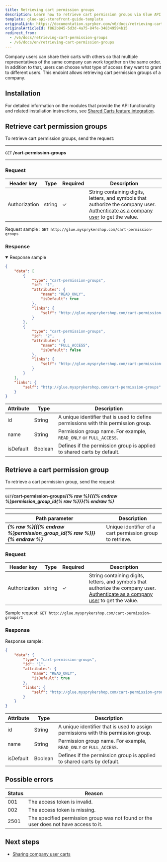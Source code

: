 ```yaml
---
title: Retrieving cart permission groups
description: Learn how to retrieve cart permission groups via Glue API.
template: glue-api-storefront-guide-template
originalLink: https://documentation.spryker.com/v6/docs/retrieving-cart-permission-groups
originalArticleId: f862b845-5d3d-4a75-84fe-348349594b15
redirect_from:
  - /v6/docs/retrieving-cart-permission-groups
  - /v6/docs/en/retrieving-cart-permission-groups
---
```


Company users can share their carts with others so that multiple representatives of the same company can work together on the same order. In addition to that, users can choose what type of access they want to grant to different users. This endoint allows retrieving cart permission groups of a company. 

## Installation
For detailed information on the modules that provide the API functionality and related installation instructions, see [Shared Carts feature integration](/docs/scos/dev/feature-integration-guides/{{page.version}}/shared-carts-feature-integration.html).

## Retrieve cart permission groups

To retrieve cart permission groups, send the request:

***
`GET` **/cart-permission-groups**
***

### Request

| Header key | Type | Required | Description |
| --- | --- | --- | --- |
| Authorization | string | ✓ | String containing digits, letters, and symbols that authorize the company user. [Authenticate as a company user](/docs/scos/dev/glue-api-guides/{{page.version}}/managing-b2b-account/authenticating-as-a-company-user.html#authenticate-as-a-company-user) to get the value.  |

Request sample : `GET http://glue.mysprykershop.com/cart-permission-groups`

### Response

<details open>
    <summary markdown='span'>Response sample</summary>

```json
{
    "data": [
        {
            "type": "cart-permission-groups",
            "id": "1",
            "attributes": {
                "name": "READ_ONLY",
                "isDefault": true
            },
            "links": {
                "self": "http://glue.mysprykershop.com/cart-permission-groups/1"
            }
        },
        {
            "type": "cart-permission-groups",
            "id": "2",
            "attributes": {
                "name": "FULL_ACCESS",
                "isDefault": false
            },
            "links": {
                "self": "http://glue.mysprykershop.com/cart-permission-groups/2"
            }
        }
    ],
    "links": {
        "self": "http://glue.mysprykershop.com/cart-permission-groups"
    }
}
```

</details>

| Attribute | Type | Description |
| --- | --- | --- |
| id | String | A unique identifier that is used to define permissions with this permission group. |
| name | String | Permission group name. For example, `READ_ONLY` or `FULL_ACCESS`. |
| isDefault | Boolean | Defines if the permission group is applied to shared carts by default. |


## Retrieve a cart permission group

To retrieve a cart permission group, send the request:

***
`GET`**/cart-permission-groups/*{% raw %}{{{% endraw %}permission_group_id{% raw %}}}{% endraw %}***
***


| Path parameter | Description |
| --- | --- |
| ***{% raw %}{{{% endraw %}permission_group_id{% raw %}}}{% endraw %}*** | Unique identifier of a cart permission group to retrieve. |

### Request

| Header key | Type | Required | Description |
| --- | --- | --- | --- |
| Authorization | string | ✓ | String containing digits, letters, and symbols that authorize the company user. [Authenticate as a company user](/docs/scos/dev/glue-api-guides/{{page.version}}/managing-b2b-account/authenticating-as-a-company-user.html#authenticate-as-a-company-user) to get the value.  |

Sample request: `GET http://glue.mysprykershop.com/cart-permission-groups/1`



### Response




 Response sample:
  
  
```json
{
    "data": {
        "type": "cart-permission-groups",
        "id": "1",
        "attributes": {
            "name": "READ_ONLY",
            "isDefault": true
        },
        "links": {
            "self": "http://glue.mysprykershop.com/cart-permission-groups/1"
        }
    }
}
```

| Attribute | Type | Description |
| --- | --- | --- |
| id | String | A unique identifier that is used to assign permissions with this permission group. |
| name | String | Permission group name. For example, `READ_ONLY` or `FULL_ACCESS`. |
| isDefault | Boolean | Defines if the permission group is applied to shared carts by default. |


## Possible errors

| Status | Reason |
| --- | --- |
| 001 | The access token is invalid. |
| 002 | The access token is missing. |
| 2501| The specified permission group was not found or the user does not have access to it. |

## Next steps


* [Sharing company user carts](/docs/scos/dev/glue-api-guides/{{page.version}}/managing-carts/sharing-company-user-carts/sharing-company-user-carts.html)
